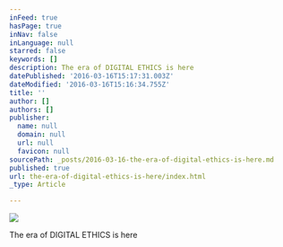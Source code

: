 ```yaml
---
inFeed: true
hasPage: true
inNav: false
inLanguage: null
starred: false
keywords: []
description: The era of DIGITAL ETHICS is here
datePublished: '2016-03-16T15:17:31.003Z'
dateModified: '2016-03-16T15:16:34.755Z'
title: ''
author: []
authors: []
publisher:
  name: null
  domain: null
  url: null
  favicon: null
sourcePath: _posts/2016-03-16-the-era-of-digital-ethics-is-here.md
published: true
url: the-era-of-digital-ethics-is-here/index.html
_type: Article

---
```

![](https://the-grid-user-content.s3-us-west-2.amazonaws.com/8a75a7b8-ae4d-45e6-9de7-a2d3173f1df5.jpg)

The era of DIGITAL ETHICS is here